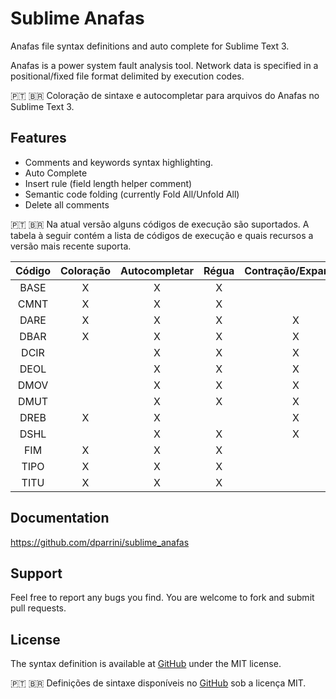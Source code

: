 # Sublime Anafas

Anafas file syntax definitions and auto complete for Sublime Text 3.

Anafas is a power system fault analysis tool. Network data is specified in a positional/fixed file format delimited by execution codes.

🇵🇹 🇧🇷 Coloração de sintaxe e autocompletar para arquivos do Anafas no Sublime Text 3.

## Features

- Comments and keywords syntax highlighting.
- Auto Complete
- Insert rule (field length helper comment)
- Semantic code folding (currently Fold All/Unfold All)
- Delete all comments

🇵🇹 🇧🇷 Na atual versão alguns códigos de execução são suportados. A tabela à seguir contém a lista de códigos de execução e quais recursos a versão mais recente suporta.

| Código | Coloração | Autocompletar | Régua | Contração/Expansão |
|:------:|:---------:|:-------------:|:-----:|:------------------:|
| BASE 	 |     X     |       X       |   X   |                    |
| CMNT 	 |     X     |       X       |   X   |                    |
| DARE 	 |     X     |       X       |   X   |          X         |
| DBAR 	 |     X     |       X       |   X   |          X         |
| DCIR 	 |           |       X       |   X   |          X         |
| DEOL 	 |           |       X       |   X   |          X         |
| DMOV 	 |           |       X       |   X   |          X         |
| DMUT 	 |           |       X       |   X   |          X         |
| DREB 	 |     X     |       X       |       |          X         |
| DSHL 	 |           |       X       |   X   |          X         |
| FIM 	 |     X     |       X       |   X   |                    |
| TIPO 	 |     X     |       X       |   X   |                    |
| TITU 	 |     X     |       X       |   X   |                    |


## Documentation

https://github.com/dparrini/sublime_anafas

## Support

Feel free to report any bugs you find. You are welcome to fork and submit pull requests.

## License

The syntax definition is available at [GitHub](https://github.com/dparrini/sublime_opendss) under the MIT license.

🇵🇹 🇧🇷 Definições de sintaxe disponíveis no [GitHub](https://github.com/dparrini/sublime_opendss) sob a licença MIT.

